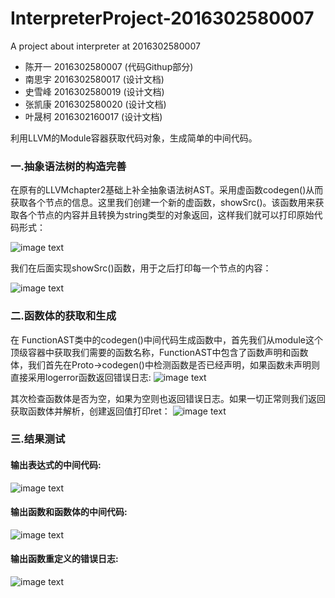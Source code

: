 # InterpreterProject-2016302580007
A project about interpreter at 2016302580007
* 陈开一 2016302580007 (代码Githup部分)
* 南思宇 2016302580017 (设计文档)
* 史雪峰 2016302580019 (设计文档)
* 张凯康 2016302580020 (设计文档)
* 叶晟柯 2016302160017 (设计文档)

利用LLVM的Module容器获取代码对象，生成简单的中间代码。

### 一.抽象语法树的构造完善
在原有的LLVMchapter2基础上补全抽象语法树AST。采用虚函数codegen()从而获取各个节点的信息。这里我们创建一个新的虚函数，showSrc()。该函数用来获取各个节点的内容并且转换为string类型的对象返回，这样我们就可以打印原始代码形式：

![image text](https://github.com/Bluchris/Expression-2016302580007/blob/master/Simple_IR_3/virtual_method.png)

我们在后面实现showSrc()函数，用于之后打印每一个节点的内容：

![image text](https://github.com/Bluchris/Expression-2016302580007/blob/master/Simple_IR_3/method_acc.png)

### 二.函数体的获取和生成
在 FunctionAST类中的codegen()中间代码生成函数中，首先我们从module这个顶级容器中获取我们需要的函数名称，FunctionAST中包含了函数声明和函数体，我们首先在Proto->codegen()中检测函数是否已经声明，如果函数未声明则直接采用logerror函数返回错误日志:
![image text](https://github.com/Bluchris/Expression-2016302580007/blob/master/Simple_IR_3/log_error.png)

其次检查函数体是否为空，如果为空则也返回错误日志。如果一切正常则我们返回获取函数体并解析，创建返回值打印ret：
![image text](https://github.com/Bluchris/Expression-2016302580007/blob/master/Simple_IR_3/FunctionAST.png)

### 三.结果测试
#### 输出表达式的中间代码:
![image text](https://github.com/Bluchris/Expression-2016302580007/blob/master/Simple_IR_3/expr_result.png)

#### 输出函数和函数体的中间代码:
![image text](https://github.com/Bluchris/Expression-2016302580007/blob/master/Simple_IR_3/func_result.png)

#### 输出函数重定义的错误日志:
![image text](https://github.com/Bluchris/Expression-2016302580007/blob/master/Simple_IR_3/redef_result.jpg)
